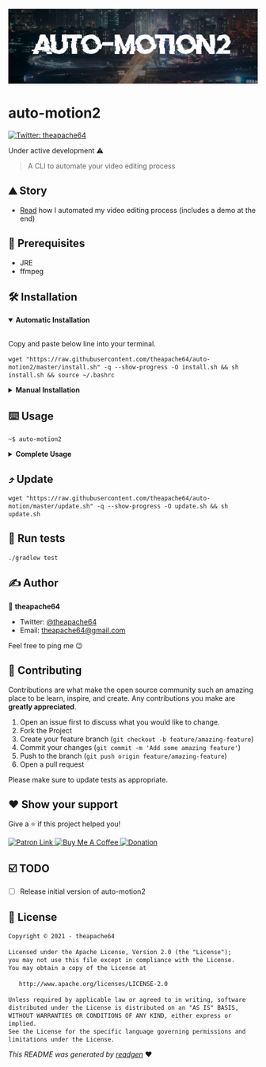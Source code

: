 ![](cover.jpeg)

# auto-motion2

[comment]: <> (![buildStatus]&#40;https://img.shields.io/github/workflow/status/theapache64/auto-motion2/Java%20CI%20with%20Gradle?style=plastic&#41;)

[comment]: <> (![latestVersion]&#40;https://img.shields.io/github/v/release/theapache64/auto-motion2&#41;)
<a href="https://twitter.com/theapache64" target="_blank">
<img alt="Twitter: theapache64" src="https://img.shields.io/twitter/follow/theapache64.svg?style=social" />
</a>

Under active development ⚠️

> A CLI to automate your video editing process

## ⛰️ Story

- [Read](https://dev.to/teamxenox/automotion-how-i-automated-my-video-editing-process-1i6c) how I automated my video editing process (includes a demo at the end)

## 🦿 Prerequisites

- JRE
- ffmpeg

## 🛠 Installation

<details open="open">
<summary><b>Automatic Installation</b></summary> <br/>

Copy and paste below line into your terminal.

```shell script
wget "https://raw.githubusercontent.com/theapache64/auto-motion2/master/install.sh" -q --show-progress -O install.sh && sh install.sh && source ~/.bashrc
```

</details>

<details>
<summary><b>Manual Installation</b></summary> <br/>

1. Download latest `jar`
   from [releases](https://github.com/theapache64/auto-motion2/releases/latest/download/auto-motion2.main.jar)
1. Run `java -jar auto-motion2.main.jar`

</details>

## ⌨️ Usage

```shell script
~$ auto-motion2
```

<details>
<summary><b>Complete Usage</b></summary> <br/>

```
usage: auto-motion2 -v input.mp4 [-H] -V <arg> [-BGM <arg>] [-ST <arg>]
       [-VL <arg>] [-MTL <arg>] [-TLS <arg>] [-ID <arg>] [-CR <arg>] [-WM
       <arg>] [-IT <arg>] [-CT <arg>] [-IST <arg>] [-CST <arg>] [-F <arg>]
       [-HL <arg>] [-WMC <arg>] [-WMS <arg>] [-WMBG <arg>] [-WMBGO <arg>]
       [-TFS <arg>] [-STFS <arg>] [-TC <arg>] [-STC <arg>] [-BG <arg>]
       [-RSRT <arg>] [-DSRT] [-RFMPG] [-sf] [-KS]
A tool to edit your lengthy screen records, automatically. Version :
v1.0.0-alpha01
 -H,--help                              To print help text
 -V,--video <arg>                       Video inputs (required at least
                                        one)
 -BGM,--background-music <arg>          Background music for timelapse.
                                        Default
                                        'lab/lost_in_time.m
                                        p3'
 -ST,--sub-title <arg>                  Intro sub title
 -VL,--video-lang <arg>                 Video language. Default 'en'
 -MTL,--min-tl-src-len <arg>            Minimum timelapse source length
                                        (in seconds). Default '2.0'
 -TLS,--timelapse-speed <arg>           Timelapse speed (must be < 1). 0.5
                                        = 2x speed, 0.25 = 4x. Default
                                        '0.25'
 -ID,--intro-duration <arg>             Intro duration (in seconds).
                                        Default '3.0'
 -CR,--credits-duration <arg>           Credits duration (in seconds).
                                        Default '2'
 -WM,--watermark <arg>                  Watermark text. Default
                                        (theapache64) (active username)
 -IT,--intro-title <arg>                Intro title. Default (theapache64)
                                        (active username)
 -CT,--credits-title <arg>              Credits title. Default 'Thank
                                        You!'
 -IST,--intro-sub-title <arg>           Intro sub title. Default 'Mar 05
                                        2020' (current date)
 -CST,--credits-sub-title <arg>         Credits sub title. Default
                                        (theapache64) (active username)
 -F,--font <arg>                        Font file path. Default
                                        'lab/komikax.ttf'
 -HL,--highlight <arg>                  Highlight of the video. Format
                                        'HH:mm:ss-ss' (from- to seconds).
                                        Eg:
                                        auto-motion -v input.mp4 -HL
                                        '00:01:00-5'
                                        Will highlight 5 seconds of clip
                                        from 00:01:00
 -WMC,--wm-color <arg>                  Watermark text color. Default
                                        'white'
 -WMS,--wm-size <arg>                   Watermark text size. Default '24'
 -WMBG,--wm-background-color <arg>      Watermark background color.
                                        Default 'black'
 -WMBGO,--wm-background-opacity <arg>   Watermark background opacity.
                                        Default '0.5'
 -TFS,--title-font-size <arg>           Title font size. Default '30'
 -STFS,--sub-title-font-size <arg>      Sub title font size. Default '15'
 -TC,--title-color <arg>                Title color. Default 'white'
 -STC,--sub-title-color <arg>           Sub title color. Default 'gray'
 -BG,--background-color <arg>           Background color. Default 'black'
 -RSRT,--raw-srt <arg>                  To cancel autosub usage and use
                                        passed SRT file for timelapse
                                        calculation
 -DSRT,--default-srt                    To cancel autosub usage and use
                                        default SRT of the input video
                                        file.
 -RFMPG,--raw-ffmpeg                    To use ffmpeg rather than ffpb
 -sf,--superfast                        To make the ffmpeg encodig preset
                                        to superfast
 -KS,--keep-sh                          To keep final shell script file
                                        (developer-option). Default false.
🎊 Happy automate!
```

</details>

## ⤴️ Update 

```shell script
wget "https://raw.githubusercontent.com/theapache64/auto-motion/master/update.sh" -q --show-progress -O update.sh && sh update.sh
```

## 🥼 Run tests

```shell script
./gradlew test
```


## ✍️ Author

👤 **theapache64**

* Twitter: <a href="https://twitter.com/theapache64" target="_blank">@theapache64</a>
* Email: theapache64@gmail.com

Feel free to ping me 😉

## 🤝 Contributing

Contributions are what make the open source community such an amazing place to be learn, inspire, and create. Any
contributions you make are **greatly appreciated**.

1. Open an issue first to discuss what you would like to change.
1. Fork the Project
1. Create your feature branch (`git checkout -b feature/amazing-feature`)
1. Commit your changes (`git commit -m 'Add some amazing feature'`)
1. Push to the branch (`git push origin feature/amazing-feature`)
1. Open a pull request

Please make sure to update tests as appropriate.

## ❤ Show your support

Give a ⭐️ if this project helped you!

<a href="https://www.patreon.com/theapache64">
  <img alt="Patron Link" src="https://c5.patreon.com/external/logo/become_a_patron_button@2x.png" width="160"/>
</a>

<a href="https://www.buymeacoffee.com/theapache64" target="_blank">
    <img src="https://cdn.buymeacoffee.com/buttons/v2/default-yellow.png" alt="Buy Me A Coffee" width="160">
</a>

<a href="https://www.paypal.me/theapache64" target="_blank">
    <img src="https://www.paypalobjects.com/en_US/i/btn/btn_donateCC_LG.gif" alt="Donation" width="160">
</a>

## ☑️ TODO

- [ ] Release initial version of auto-motion2

## 📝 License

```
Copyright © 2021 - theapache64

Licensed under the Apache License, Version 2.0 (the "License");
you may not use this file except in compliance with the License.
You may obtain a copy of the License at

   http://www.apache.org/licenses/LICENSE-2.0

Unless required by applicable law or agreed to in writing, software
distributed under the License is distributed on an "AS IS" BASIS,
WITHOUT WARRANTIES OR CONDITIONS OF ANY KIND, either express or implied.
See the License for the specific language governing permissions and
limitations under the License.
```

_This README was generated by [readgen](https://github.com/theapache64/readgen)_ ❤
